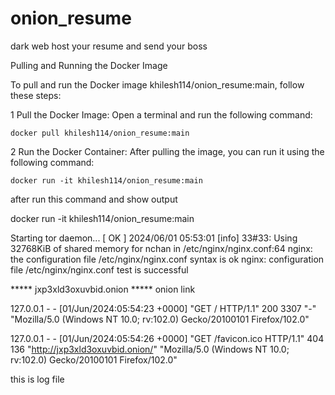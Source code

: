 # onion_resume

dark web host your resume and send your boss

Pulling and Running the Docker Image

To pull and run the Docker image khilesh114/onion_resume:main, follow these steps:

1 Pull the Docker Image: Open a terminal and run the following command:

    docker pull khilesh114/onion_resume:main

2 Run the Docker Container: After pulling the image, you can run it using the following command:

    docker run -it khilesh114/onion_resume:main

after run this command and show output

   docker run -it khilesh114/onion_resume:main

 Starting tor daemon... [ OK ] 2024/06/01 05:53:01 [info] 33#33: Using 32768KiB of shared memory for nchan in /etc/nginx/nginx.conf:64 nginx: the configuration file /etc/nginx/nginx.conf syntax is ok nginx: configuration file /etc/nginx/nginx.conf test is successful

***** jxp3xld3oxuvbid.onion ***** onion link

127.0.0.1 - - [01/Jun/2024:05:54:23 +0000] "GET / HTTP/1.1" 200 3307 "-" "Mozilla/5.0 (Windows NT 10.0; rv:102.0) Gecko/20100101 Firefox/102.0"

127.0.0.1 - - [01/Jun/2024:05:54:26 +0000] "GET /favicon.ico HTTP/1.1" 404 136 "http://jxp3xld3oxuvbid.onion/" "Mozilla/5.0 (Windows NT 10.0; rv:102.0) Gecko/20100101 Firefox/102.0"

this is log file
